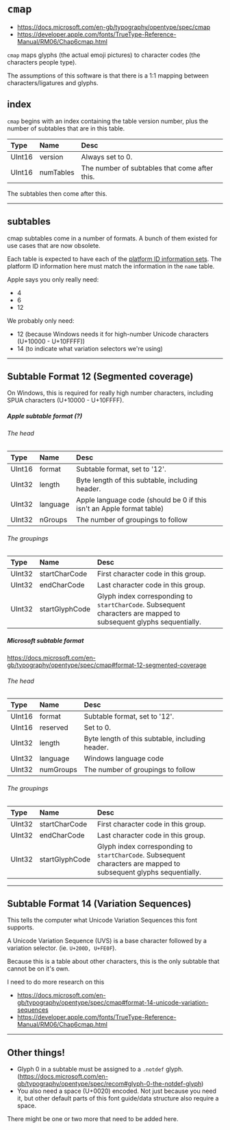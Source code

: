 # `cmap`

- https://docs.microsoft.com/en-gb/typography/opentype/spec/cmap
- https://developer.apple.com/fonts/TrueType-Reference-Manual/RM06/Chap6cmap.html

`cmap` maps glyphs (the actual emoji pictures) to character codes (the characters people type).

The assumptions of this software is that there is a 1:1 mapping between characters/ligatures and glyphs.



## index

`cmap` begins with an index containing the table version number, plus the number of subtables that are in this table.

| Type    | Name     | Desc      |
|:--------|:---------|:----------|
| UInt16 | version   | Always set to 0. |
| UInt16  | numTables | The number of subtables that come after this. |

The subtables then come after this.

----

## subtables

cmap subtables come in a number of formats.
A bunch of them existed for use cases that are now obsolete.

Each table is expected to have each of the [platform ID information sets](../data/platform-ids.md). The platform ID information here must match the information in the `name` table.

Apple says you only really need:

- 4
- 6
- 12

We probably only need:

- 12 (because Windows needs it for high-number Unicode characters (U+10000 - U+10FFFF))
- 14 (to indicate what variation selectors we're using)

----

## Subtable Format 12 (Segmented coverage)
On Windows, this is required for really high number characters, including SPUA characters (U+10000 - U+10FFFF).


##### Apple subtable format (?)

###### The head

| Type    | Name     | Desc      |
|:--------|:---------|:----------|
| UInt16 | format   | Subtable format, set to '12'.          |
| UInt32  | length   | Byte length of this subtable, including header.          |
| UInt32  | language | Apple language code (should be 0 if this isn't an Apple format table) |
| UInt32  | nGroups  | The number of groupings to follow |

###### The groupings

| Type    | Name     | Desc      |
|:--------|:---------|:----------|
| UInt32 | startCharCode   | First character code in this group. |
| UInt32  | endCharCode   | Last character code in this group.          |
| UInt32  | startGlyphCode | Glyph index corresponding to `startCharCode`. Subsequent characters are mapped to subsequent glyphs sequentially. |


##### Microsoft subtable  format

https://docs.microsoft.com/en-gb/typography/opentype/spec/cmap#format-12-segmented-coverage

###### The head

| Type    | Name     | Desc      |
|:--------|:---------|:----------|
| UInt16 | format   | Subtable format, set to '12'. |
| UInt16  | reserved | Set to 0. |
| UInt32  | length | Byte length of this subtable, including header. |
| UInt32  | language  | Windows language code |
| UInt32  | numGroups | The number of groupings to follow |

###### The groupings

| Type    | Name     | Desc      |
|:--------|:---------|:----------|
| UInt32 | startCharCode   | First character code in this group. |
| UInt32  | endCharCode   | Last character code in this group.          |
| UInt32  | startGlyphCode | Glyph index corresponding to `startCharCode`. Subsequent characters are mapped to subsequent glyphs sequentially. |


----

## Subtable Format 14 (Variation Sequences)
This tells the computer what Unicode Variation Sequences this font supports.

A Unicode Variation Sequence (UVS) is a base character followed by a variation selector. (ie. `U+200D, U+FE0F`).

Because this is a table about other characters, this is the only subtable that cannot be on it's own.

I need to do more research on this

- https://docs.microsoft.com/en-gb/typography/opentype/spec/cmap#format-14-unicode-variation-sequences
- https://developer.apple.com/fonts/TrueType-Reference-Manual/RM06/Chap6cmap.html


---

## Other things!

- Glyph 0 in a subtable must be assigned to a `.notdef` glyph.
(https://docs.microsoft.com/en-gb/typography/opentype/spec/recom#glyph-0-the-notdef-glyph)
 - You also need a space (U+0020) encoded. Not just because you need it, but other default parts of this font guide/data structure also require a space.

There might be one or two more that need to be added here.
